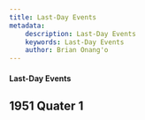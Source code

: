 ```yaml
---
title: Last-Day Events
metadata:
    description: Last-Day Events
    keywords: Last-Day Events
    author: Brian Onang'o
---
```


#### Last-Day Events

## 1951 Quater 1
